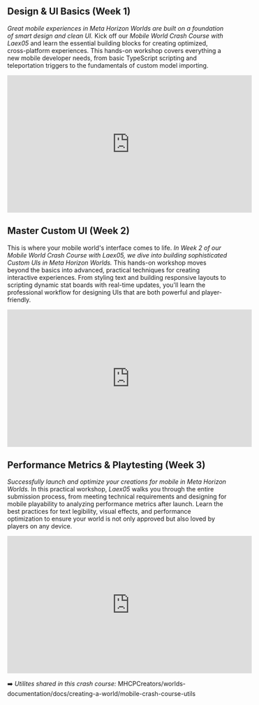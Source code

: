 ## Design & UI Basics (Week 1)

*Great mobile experiences in Meta Horizon Worlds are built on a foundation of smart design and clean UI.* Kick off our *Mobile World Crash Course with Laex05* and learn the essential building blocks for creating optimized, cross-platform experiences. This hands-on workshop covers everything a new mobile developer needs, from basic TypeScript scripting and teleportation triggers to the fundamentals of custom model importing.

<iframe width="560" height="315" src="https://www.youtube.com/embed/B2cv3fZIg3o?si=UlL4kRypB16rG05A" title="YouTube video player" frameborder="0" allow="accelerometer; autoplay; clipboard-write; encrypted-media; gyroscope; picture-in-picture; web-share" referrerpolicy="strict-origin-when-cross-origin" allowfullscreen></iframe>

## Master Custom UI (Week 2)

This is where your mobile world's interface comes to life. *In Week 2 of our Mobile World Crash Course with Laex05,  we dive into building sophisticated Custom UIs in Meta Horizon Worlds.* This hands-on workshop moves beyond the basics into advanced, practical techniques for creating interactive experiences. From styling text and building responsive layouts to scripting dynamic stat boards with real-time updates, you'll learn the professional workflow for designing UIs that are both powerful and player-friendly.

<iframe width="560" height="315" src="https://www.youtube.com/embed/FnbmfGmgoMk?si=uQR-b-Y7lTTY3Fl7" title="YouTube video player" frameborder="0" allow="accelerometer; autoplay; clipboard-write; encrypted-media; gyroscope; picture-in-picture; web-share" referrerpolicy="strict-origin-when-cross-origin" allowfullscreen></iframe>

## Performance Metrics & Playtesting (Week 3)

*Successfully launch and optimize your creations for mobile in Meta Horizon Worlds.* In this practical workshop, *Laex05* walks you through the entire submission process, from meeting technical requirements and designing for mobile playability to analyzing performance metrics after launch. Learn the best practices for text legibility, visual effects, and performance optimization to ensure your world is not only approved but also loved by players on any device.

<iframe width="560" height="315" src="https://www.youtube.com/embed/yZPCk7Dg-xk?si=AzkfibTGbHl7h0Rn" title="YouTube video player" frameborder="0" allow="accelerometer; autoplay; clipboard-write; encrypted-media; gyroscope; picture-in-picture; web-share" referrerpolicy="strict-origin-when-cross-origin" allowfullscreen></iframe>

➡️ *Utilites shared in this crash course:* MHCPCreators/worlds-documentation/docs/creating-a-world/mobile-crash-course-utils